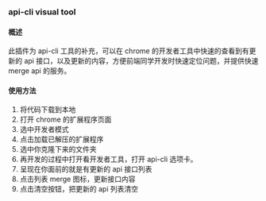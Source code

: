 ### api-cli visual tool

#### 概述

此插件为 api-cli 工具的补充，可以在 chrome 的开发者工具中快速的查看到有更新的 api 接口，以及更新的内容，方便前端同学开发时快速定位问题，并提供快速 merge api 的服务。

#### 使用方法

1. 将代码下载到本地
2. 打开 chrome 的扩展程序页面
3. 选中开发者模式
4. 点击加载已解压的扩展程序
5. 选中你克隆下来的文件夹
6. 再开发的过程中打开看开发者工具，打开 api-cli 选项卡。
7. 呈现在你面前的就是有更新的 api 接口列表
8. 点击列表 merge 图标，更新接口内容
9. 点击清空按钮，把更新的 api 列表清空

